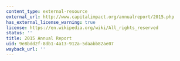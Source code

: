 ```yaml
---
content_type: external-resource
external_url: http://www.capitalimpact.org/annualreport/2015.php
has_external_license_warning: true
license: https://en.wikipedia.org/wiki/All_rights_reserved
status: ''
title: 2015 Annual Report
uid: 9e8bdd2f-8db1-4a13-912a-5daabb82ae07
wayback_url: ''
---
```

